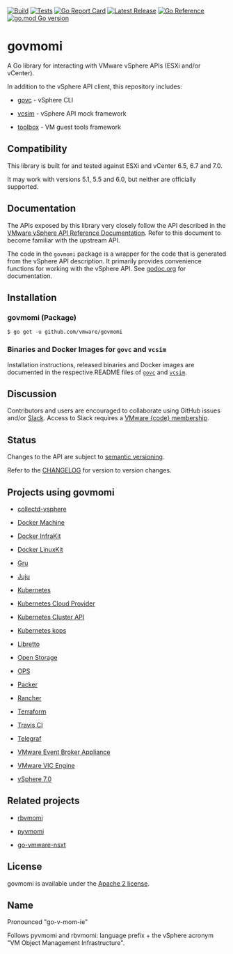 [![Build](https://github.com/vmware/govmomi/actions/workflows/govmomi-build.yaml/badge.svg)](https://github.com/vmware/govmomi/actions/workflows/govmomi-build.yaml)
[![Tests](https://github.com/vmware/govmomi/actions/workflows/govmomi-go-tests.yaml/badge.svg)](https://github.com/vmware/govmomi/actions/workflows/govmomi-go-tests.yaml)
[![Go Report Card](https://goreportcard.com/badge/github.com/vmware/govmomi)](https://goreportcard.com/report/github.com/vmware/govmomi)
[![Latest Release](https://img.shields.io/github/release/vmware/govmomi.svg?logo=github&style=flat-square)](https://github.com/vmware/govmomi/releases/latest)
[![Go Reference](https://pkg.go.dev/badge/github.com/vmware/govmomi.svg)](https://pkg.go.dev/github.com/vmware/govmomi)
[![go.mod Go version](https://img.shields.io/github/go-mod/go-version/vmware/govmomi)](https://github.com/vmware/govmomi)

# govmomi

A Go library for interacting with VMware vSphere APIs (ESXi and/or vCenter).

In addition to the vSphere API client, this repository includes:

* [govc](./govc) - vSphere CLI

* [vcsim](./vcsim) - vSphere API mock framework

* [toolbox](./toolbox) - VM guest tools framework

## Compatibility

This library is built for and tested against ESXi and vCenter 6.5, 6.7 and 7.0.

It may work with versions 5.1, 5.5 and 6.0, but neither are officially supported.

## Documentation

The APIs exposed by this library very closely follow the API described in the [VMware vSphere API Reference Documentation][apiref].
Refer to this document to become familiar with the upstream API.

The code in the `govmomi` package is a wrapper for the code that is generated from the vSphere API description.
It primarily provides convenience functions for working with the vSphere API.
See [godoc.org][godoc] for documentation.

[apiref]:https://code.vmware.com/apis/968/vsphere
[godoc]:http://godoc.org/github.com/vmware/govmomi

## Installation

### govmomi (Package)

```console
$ go get -u github.com/vmware/govmomi
```

### Binaries and Docker Images for `govc` and `vcsim`

Installation instructions, released binaries and Docker images are documented in
the respective README files of [`govc`](govc/README.md) and
[`vcsim`](vcsim/README.md).

## Discussion

Contributors and users are encouraged to collaborate using GitHub issues and/or
[Slack](https://vmwarecode.slack.com/messages/govmomi).
Access to Slack requires a [VMware {code} membership](https://code.vmware.com/join/).

## Status

Changes to the API are subject to [semantic versioning](http://semver.org).

Refer to the [CHANGELOG](CHANGELOG.md) for version to version changes.

## Projects using govmomi
* [collectd-vsphere](https://github.com/travis-ci/collectd-vsphere)

* [Docker Machine](https://github.com/docker/machine/tree/master/drivers/vmwarevsphere)

* [Docker InfraKit](https://github.com/docker/infrakit/tree/master/pkg/provider/vsphere)

* [Docker LinuxKit](https://github.com/linuxkit/linuxkit/tree/master/src/cmd/linuxkit)

* [Gru](https://github.com/dnaeon/gru)

* [Juju](https://github.com/juju/juju)

* [Kubernetes](https://github.com/kubernetes/kubernetes/tree/master/pkg/cloudprovider/providers/vsphere)

* [Kubernetes Cloud Provider](https://github.com/kubernetes/cloud-provider-vsphere)

* [Kubernetes Cluster API](https://github.com/kubernetes-sigs/cluster-api-provider-vsphere)

* [Kubernetes kops](https://github.com/kubernetes/kops/tree/master/upup/pkg/fi/cloudup/vsphere)

* [Libretto](https://github.com/apcera/libretto/tree/master/virtualmachine/vsphere)

* [Open Storage](https://github.com/libopenstorage/openstorage/tree/master/pkg/storageops/vsphere)

* [OPS](https://github.com/nanovms/ops)

* [Packer](https://github.com/jetbrains-infra/packer-builder-vsphere)

* [Rancher](https://github.com/rancher/rancher/blob/master/pkg/api/norman/customization/vsphere/listers.go)

* [Terraform](https://github.com/terraform-providers/terraform-provider-vsphere)

* [Travis CI](https://github.com/travis-ci/jupiter-brain)

* [Telegraf](https://github.com/influxdata/telegraf/tree/master/plugins/inputs/vsphere)

* [VMware Event Broker Appliance](https://github.com/vmware-samples/vcenter-event-broker-appliance/tree/development/vmware-event-router)

* [VMware VIC Engine](https://github.com/vmware/vic)
  
* [vSphere 7.0](https://docs.vmware.com/en/VMware-vSphere/7.0/rn/vsphere-esxi-vcenter-server-7-vsphere-with-kubernetes-release-notes.html)

## Related projects

* [rbvmomi](https://github.com/vmware/rbvmomi)

* [pyvmomi](https://github.com/vmware/pyvmomi)

* [go-vmware-nsxt](https://github.com/vmware/go-vmware-nsxt)

## License

govmomi is available under the [Apache 2 license](LICENSE.txt).

## Name

Pronounced "go-v-mom-ie"

Follows pyvmomi and rbvmomi: language prefix + the vSphere acronym "VM Object Management Infrastructure".
